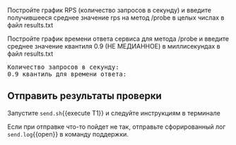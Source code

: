 Постройте график RPS (количество запросов в секунду) и введите получившееся среднее значение rps на метод /probe в целых числах в файл results.txt

<code-to-term-sync cmd="docker build --network=host -t app:v1 app/" unlock="Successfully tagged app"/>

Постройте график времени ответа сервиса для метода /probe и введите среднее значение квантиля 0.9 (НЕ МЕДИАННОЕ) в миллисекундах в файл results.txt

<pre class="file" data-filename="results.txt" data-target="replace">
Количество запросов в секунду: 
0.9 квантиль для времени ответа: 
</pre>

## Отправить результаты проверки

Запустите `send.sh`{{execute T1}} и следуйте инструкциям в терминале

Если при отправке что-то пойдет не так, отправьте сфорированный лог `send.log`{{open}} в команду поддержки.
